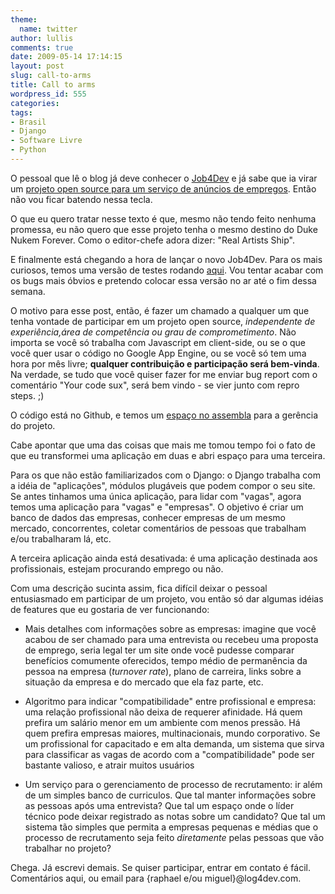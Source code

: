 ```yaml
---
theme:
  name: twitter
author: lullis
comments: true
date: 2009-05-14 17:14:15
layout: post
slug: call-to-arms
title: Call to arms
wordpress_id: 555
categories:
tags:
- Brasil
- Django
- Software Livre
- Python
---
```


O pessoal que lê o blog já deve conhecer o [Job4Dev](http://job4dev.com) e já sabe que ia virar um [projeto open source para um serviço de anúncios de empregos](http://github.com/lullis/jobboard/tree/master). Então não vou ficar batendo nessa tecla.

O que eu quero tratar nesse texto é que, mesmo não tendo feito nenhuma promessa, eu não quero que esse projeto tenha o mesmo destino do Duke Nukem Forever. Como o editor-chefe adora dizer: "Real Artists Ship".

E finalmente está chegando a hora de lançar o novo Job4Dev. Para os mais curiosos, temos uma versão de testes rodando [aqui](http://new.job4dev.com). Vou tentar acabar com os bugs mais óbvios e pretendo colocar essa versão no ar até o fim dessa semana. 

O motivo para esse post, então, é fazer um chamado a qualquer um que tenha vontade de participar em um projeto open source, _independente de experiência,área de competência ou grau de comprometimento_. Não importa se você só trabalha com Javascript em client-side, ou se o que você quer usar o código no Google App Engine, ou se você só tem uma hora por mês livre; **qualquer contribuição e participação será bem-vinda**. Na verdade, se tudo que você quiser fazer for me enviar bug report  com o comentário "Your code sux", será bem vindo - se vier junto com repro steps. ;)

O código está no Github, e temos um  [espaço no assembla](http://www.assembla.com/spaces/mushroomlabs_jobboard) para a gerência do projeto. 


Cabe apontar que uma das coisas que mais me tomou tempo foi o fato de que eu transformei uma aplicação em duas e abri espaço para uma terceira.

Para os que não estão familiarizados com o Django: o Django trabalha com a idéia de "aplicações", módulos plugáveis que podem compor o seu site. Se antes tinhamos uma única aplicação, para lidar com "vagas", agora temos uma aplicação para "vagas" e "empresas". O objetivo é criar um banco de dados das empresas, conhecer empresas de um mesmo mercado, concorrentes, coletar comentários de pessoas que trabalham e/ou trabalharam lá, etc.

A terceira aplicação ainda está desativada: é uma aplicação destinada aos profissionais, estejam procurando emprego ou não. 


Com uma descrição sucinta assim, fica difícil deixar o pessoal entusiasmado em participar de um projeto, vou então só dar algumas idéias de features que eu gostaria de ver funcionando:

 - Mais detalhes com informações sobre as empresas: imagine que você acabou de ser chamado para uma entrevista ou recebeu uma proposta de emprego, seria legal ter um site onde você pudesse comparar benefícios comumente oferecidos, tempo médio de permanência da pessoa na empresa (_turnover rate_), plano de carreira, links sobre a situação da empresa e do mercado que ela faz parte, etc.

 - Algoritmo para indicar "compatibilidade" entre profissional e empresa: uma relação profissional não deixa de requerer afinidade. Há quem prefira um salário menor em um ambiente com menos pressão. Há quem prefira empresas maiores, multinacionais,  mundo corporativo. Se um profissional for capacitado e em alta demanda, um sistema que sirva para classificar as vagas de acordo com a "compatibilidade" pode ser bastante valioso, e atrair muitos usuários

 - Um serviço para o gerenciamento de processo de recrutamento: ir além de um simples banco de curriculos. Que tal manter informações sobre as pessoas após uma entrevista? Que tal um espaço onde o líder técnico pode deixar registrado as notas sobre um candidato? Que tal um sistema tão simples que permita a empresas pequenas e médias que o processo de recrutamento seja feito _diretamente_ pelas pessoas que vão trabalhar no projeto?


Chega. Já escrevi demais. Se quiser participar, entrar em contato é fácil. Comentários aqui, ou email para {raphael e/ou miguel}@log4dev.com.


